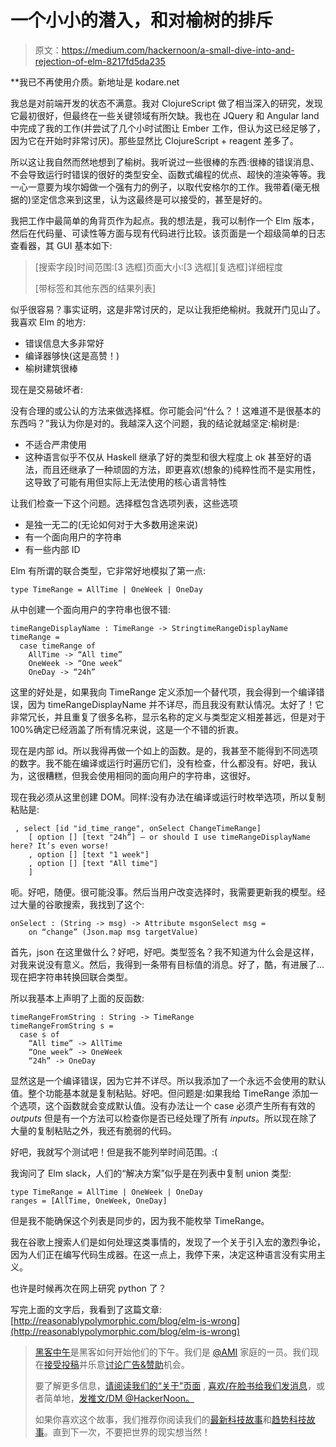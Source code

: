 # 一个小小的潜入，和对榆树的排斥

> 原文：<https://medium.com/hackernoon/a-small-dive-into-and-rejection-of-elm-8217fd5da235>

**我已不再使用介质。新地址是 kodare.net

我总是对前端开发的状态不满意。我对 ClojureScript 做了相当深入的研究，发现它最初很好，但最终在一些关键领域有所欠缺。我也在 JQuery 和 Angular land 中完成了我的工作(并尝试了几个小时试图让 Ember 工作，但认为这已经足够了，因为它在开始时非常讨厌)。那些显然比 ClojureScript + reagent 差多了。

所以这让我自然而然地想到了榆树。我听说过一些很棒的东西:很棒的错误消息、不会导致运行时错误的很好的类型安全、函数式编程的优点、超快的渲染等等。我一心一意要为埃尔姆做一个强有力的例子，以取代安格尔的工作。我带着(毫无根据的)坚定信念来到这里，认为这最终是可以接受的，甚至是好的。

我把工作中最简单的角背页作为起点。我的想法是，我可以制作一个 Elm 版本，然后在代码量、可读性等方面与现有代码进行比较。该页面是一个超级简单的日志查看器，其 GUI 基本如下:

> [搜索字段]时间范围:[3 选框]页面大小:[3 选框][复选框]详细程度
> 
> [带标签和其他东西的结果列表]

似乎很容易？事实证明，这是非常讨厌的，足以让我拒绝榆树。我就开门见山了。我喜欢 Elm 的地方:

*   错误信息大多非常好
*   编译器够快(这是高赞！)
*   榆树建筑很棒

现在是交易破坏者:

没有合理的或公认的方法来做选择框。你可能会问“什么？！这难道不是很基本的东西吗？”我认为你是对的。我越深入这个问题，我的结论就越坚定:榆树是:

*   不适合严肃使用
*   这种语言似乎不仅从 Haskell 继承了好的类型和很大程度上 ok 甚至好的语法，而且还继承了一种顽固的方法，即更喜欢(想象的)纯粹性而不是实用性，这导致了可能有用但实际上无法使用的核心语言特性

让我们检查一下这个问题。选择框包含选项列表，这些选项

*   是独一无二的(无论如何对于大多数用途来说)
*   有一个面向用户的字符串
*   有一些内部 ID

Elm 有所谓的联合类型，它非常好地模拟了第一点:

```
type TimeRange = AllTime | OneWeek | OneDay
```

从中创建一个面向用户的字符串也很不错:

```
timeRangeDisplayName : TimeRange -> StringtimeRangeDisplayName timeRange =
  case timeRange of
    AllTime -> “All time”
    OneWeek -> “One week”
    OneDay -> “24h”
```

这里的好处是，如果我向 TimeRange 定义添加一个替代项，我会得到一个编译错误，因为 timeRangeDisplayName 并不详尽，而且我没有默认情况。太好了！它非常冗长，并且重复了很多名称，显示名称的定义与类型定义相差甚远，但是对于 100%确定已经涵盖了所有情况来说，这是一个不错的折衷。

现在是内部 id。所以我得再做一个如上的函数。是的，我甚至不能得到不同选项的数字。我不能在编译或运行时遍历它们，没有检查，什么都没有。好吧，我认为，这很糟糕，但我会使用相同的面向用户的字符串，这很好。

现在我必须从这里创建 DOM。同样:没有办法在编译或运行时枚举选项，所以复制粘贴是:

```
 , select [id "id_time_range", onSelect ChangeTimeRange]
    [ option [] [text "24h”] — or should I use timeRangeDisplayName here? It’s even worse!
    , option [] [text "1 week"]
    , option [] [text "All time"]
    ]
```

呃。好吧，随便。很可能没事。然后当用户改变选择时，我需要更新我的模型。经过大量的谷歌搜索，我找到了这个:

```
onSelect : (String -> msg) -> Attribute msgonSelect msg =
    on “change” (Json.map msg targetValue)
```

首先，json 在这里做什么？好吧，好吧。类型签名？我不知道为什么会是这样，对我来说没有意义。然后，我得到一条带有目标值的消息。好了，酷，有进展了…现在把字符串转换回联合类型。

所以我基本上声明了上面的反函数:

```
timeRangeFromString : String -> TimeRange
timeRangeFromString s =
  case s of
    “All time” -> AllTime
    “One week” -> OneWeek
    “24h” -> OneDay
```

显然这是一个编译错误，因为它并不详尽。所以我添加了一个永远不会使用的默认值。整个功能基本就是复制粘贴。好吧。但问题是:如果我给 TimeRange 添加一个选项，这个函数就会变成默认值。没有办法让一个 case 必须产生所有有效的 _outputs_ 但是有一个方法可以检查你是否已经处理了所有 _inputs_。所以现在除了大量的复制粘贴之外，我还有脆弱的代码。

好吧，我就写个测试吧！但是我不能列举时间范围。:(

我询问了 Elm slack，人们的“解决方案”似乎是在列表中复制 union 类型:

```
type TimeRange = AllTime | OneWeek | OneDay
ranges = [AllTime, OneWeek, OneDay]
```

但是我不能确保这个列表是同步的，因为我不能枚举 TimeRange。

我在谷歌上搜索人们是如何处理这类事情的，发现了一个关于引入宏的激烈争论，因为人们正在编写代码生成器。在这一点上，我停下来，决定这种语言没有实用主义。

也许是时候再次在网上研究 python 了？

写完上面的文字后，我看到了这篇文章:[http://reasonablypolymorphic.com/blog/elm-is-wrong](http://reasonablypolymorphic.com/blog/elm-is-wrong)

> [黑客中午](http://bit.ly/Hackernoon)是黑客如何开始他们的下午。我们是 [@AMI](http://bit.ly/atAMIatAMI) 家庭的一员。我们现在[接受投稿](http://bit.ly/hackernoonsubmission)并乐意[讨论广告&赞助](mailto:partners@amipublications.com)机会。
> 
> 要了解更多信息，[请阅读我们的“关于”页面](https://goo.gl/4ofytp) , [喜欢/在脸书给我们发消息](http://bit.ly/HackernoonFB)，或者简单地，[发推文/DM @HackerNoon。](https://goo.gl/k7XYbx)
> 
> 如果你喜欢这个故事，我们推荐你阅读我们的[最新科技故事](http://bit.ly/hackernoonlatestt)和[趋势科技故事](https://hackernoon.com/trending)。直到下一次，不要把世界的现实想当然！